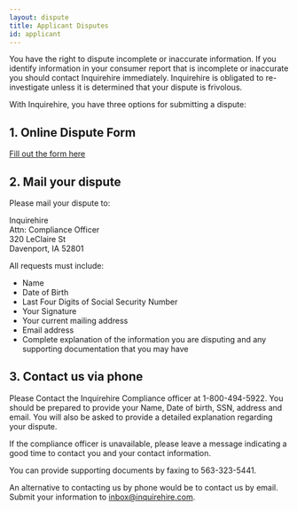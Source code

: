 ```yaml
---
layout: dispute
title: Applicant Disputes
id: applicant
---
```


You have the right to dispute incomplete or inaccurate information. If you identify information in your consumer report that is incomplete or inaccurate you should contact Inquirehire immediately. Inquirehire is obligated to re-investigate unless it is determined that your dispute is frivolous.

With Inquirehire, you have three options for submitting a dispute:

## 1. Online Dispute Form

[Fill out the form here](/dispute/applicant-form.html)


## 2. Mail your dispute

Please mail your dispute to:

Inquirehire  
Attn: Compliance Officer  
320 LeClaire St  
Davenport, IA 52801

All requests must include:

 - Name
 - Date of Birth
 - Last Four Digits of Social Security Number
 - Your Signature
 - Your current mailing address
 - Email address
 - Complete explanation of the information you are disputing and any supporting documentation that you may have


## 3. Contact us via phone

Please Contact the Inquirehire Compliance officer at 1-800-494-5922.  You should be prepared to provide your Name, Date of birth, SSN, address and email.  You will also be asked to provide a detailed explanation regarding your dispute.

If the compliance officer is unavailable, please leave a message indicating a good time to contact you and your contact information.

You can provide supporting documents by faxing to 563-323-5441.

An alternative to contacting us by phone would be to contact us by email.  Submit your information to inbox@inquirehire.com.
